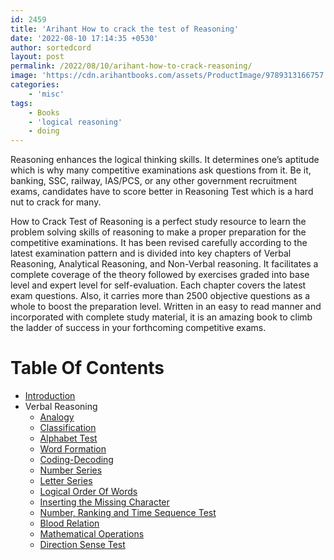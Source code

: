 ```yaml
---
id: 2459
title: 'Arihant How to crack the test of Reasoning'
date: '2022-08-10 17:14:35 +0530'
author: sortedcord
layout: post
permalink: /2022/08/10/arihant-how-to-crack-reasoning/
image: 'https://cdn.arihantbooks.com/assets/ProductImage/9789313166757.jpg'
categories:
    - 'misc'
tags:
    - Books
    - 'logical reasoning'
    - doing
---
```


Reasoning enhances the logical thinking skills. It determines one’s aptitude which is why many competitive examinations ask questions from it. Be it, banking, SSC, railway, IAS/PCS, or any other government recruitment exams, candidates have to score better in Reasoning Test which is a hard nut to crack for many.

How to Crack Test of Reasoning is a perfect study resource to learn the problem solving skills of reasoning to make a proper preparation for the competitive examinations. It has been revised carefully according to the latest examination pattern and is divided into key chapters of Verbal Reasoning, Analytical Reasoning, and Non-Verbal reasoning. It facilitates a complete coverage of the theory followed by exercises graded into base level and expert level for self-evaluation. Each chapter covers the latest exam questions. Also, it carries more than 2500 objective questions as a whole to boost the preparation level. Written in an easy to read manner and incorporated with complete study material, it is an amazing book to climb the ladder of success in your forthcoming competitive exams.

# Table Of Contents

- [Introduction](https://drive.google.com/uc?export=download&id=141yr6VCh4UnNkPVO-gethhwDtYbFvIwO)
- Verbal Reasoning
    - [Analogy](https://drive.google.com/uc?export=download&id=146Lia_N6_xsP20lNne0KQtZabPkclLnU)
    - [Classification]()
    - [Alphabet Test]()
    - [Word Formation]()
    - [Coding-Decoding]()
    - [Number Series]()
    - [Letter Series]()
    - [Logical Order Of Words]()
    - [Inserting the Missing Character]()
    - [Number, Ranking and Time Sequence Test]()
    - [Blood Relation]()
    - [Mathematical Operations]()
    - [Direction Sense Test]()
